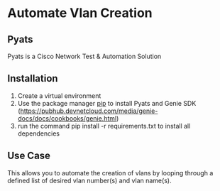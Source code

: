 # Automate Vlan Creation

## Pyats 
Pyats is a Cisco Network Test & Automation Solution

## Installation 
1. Create a virtual environment 
2. Use the package manager [pip](https://pypi.org/project/pyats/) to install Pyats and Genie SDK (https://pubhub.devnetcloud.com/media/genie-docs/docs/cookbooks/genie.html)
3. run the command pip install -r requirements.txt to install all dependencies 

## Use Case 
This allows you to automate the creation of vlans by looping through a defined list of desired vlan number(s) and vlan name(s). 
